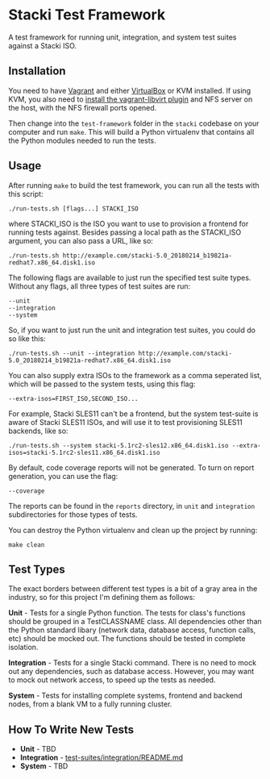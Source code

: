 # Stacki Test Framework

A test framework for running unit, integration, and system test suites against a Stacki ISO.

## Installation

You need to have [Vagrant](https://www.vagrantup.com/) and either [VirtualBox](https://www.virtualbox.org/) or KVM installed. If using KVM, you also need to [install the vagrant-libvirt plugin](https://github.com/vagrant-libvirt/vagrant-libvirt#installation) and NFS server on the host, with the NFS firewall ports opened.

Then change into the `test-framework` folder in the `stacki` codebase on your computer and run `make`. This will build a Python virtualenv that contains all the Python modules needed to run the tests.

## Usage

After running `make` to build the test framework, you can run all the tests with this script:

    ./run-tests.sh [flags...] STACKI_ISO

where STACKI_ISO is the ISO you want to use to provision a frontend for running tests against. Besides passing a local path as the STACKI_ISO argument, you can also pass a URL, like so:

    ./run-tests.sh http://example.com/stacki-5.0_20180214_b19821a-redhat7.x86_64.disk1.iso

The following flags are available to just run the specified test suite types. Without any flags, all three types of test suites are run:

    --unit
    --integration
    --system

So, if you want to just run the unit and integration test suites, you could do so like this:

    ./run-tests.sh --unit --integration http://example.com/stacki-5.0_20180214_b19821a-redhat7.x86_64.disk1.iso

You can also supply extra ISOs to the framework as a comma seperated list, which will be passed to the system tests, using this flag:

    --extra-isos=FIRST_ISO,SECOND_ISO...

For example, Stacki SLES11 can't be a frontend, but the system test-suite is aware of Stacki SLES11 ISOs, and will use it to test provisioning SLES11 backends, like so:

    ./run-tests.sh --system stacki-5.1rc2-sles12.x86_64.disk1.iso --extra-isos=stacki-5.1rc2-sles11.x86_64.disk1.iso

By default, code coverage reports will not be generated. To turn on report generation, you can use the flag:

    --coverage

The reports can be found in the `reports` directory, in `unit` and `integration` subdirectories for those types of tests.

You can destroy the Python virtualenv and clean up the project by running:

    make clean

## Test Types

The exact borders between different test types is a bit of a gray area in the industry, so for this project I'm defining them as follows:

**Unit** - Tests for a single Python function. The tests for class's functions should be grouped in a TestCLASSNAME class. All dependencies other than the Python standard libary (network data, database access, function calls, etc) should be mocked out. The functions should be tested in complete isolation.

**Integration** - Tests for a single Stacki command. There is no need to mock out any dependencies, such as database
access. However, you may want to mock out network access, to speed up the tests as needed.

**System** - Tests for installing complete systems, frontend and backend nodes, from a blank VM to a fully running cluster.

## How To Write New Tests

* **Unit** - TBD
* **Integration** - [test-suites/integration/README.md](test-suites/integration/README.md)
* **System** - TBD

